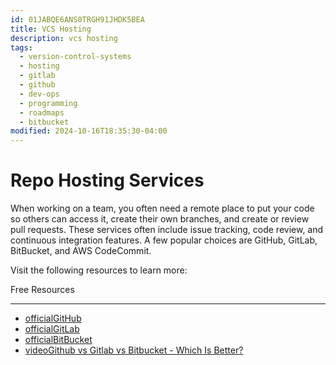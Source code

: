 ```yaml
---
id: 01JABQE6ANS0TRGH91JHDK5BEA
title: VCS Hosting
description: vcs hosting
tags:
  - version-control-systems
  - hosting
  - gitlab
  - github
  - dev-ops
  - programming
  - roadmaps
  - bitbucket
modified: 2024-10-16T18:35:30-04:00
---
```

# Repo Hosting Services

When working on a team, you often need a remote place to put your code so others can access it, create their own branches, and create or review pull requests. These services often include issue tracking, code review, and continuous integration features. A few popular choices are GitHub, GitLab, BitBucket, and AWS CodeCommit.

Visit the following resources to learn more:

Free Resources

---

- [officialGitHub](https://github.com/)
- [officialGitLab](https://about.gitlab.com/)
- [officialBitBucket](https://bitbucket.org/product/guides/getting-started/overview)
- [videoGithub vs Gitlab vs Bitbucket - Which Is Better?](https://www.youtube.com/watch?v=FQGXIIqziQg)